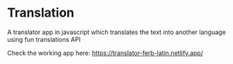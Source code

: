 # Translation

A translator app in javascript which translates the text into another language using fun translations API

Check the working app here: https://translator-ferb-latin.netlify.app/
